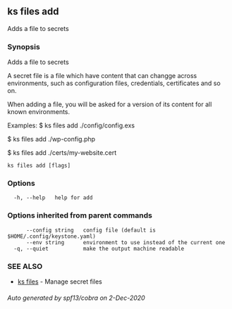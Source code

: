 ## ks files add

Adds a file to secrets

### Synopsis

Adds a file to secrets

A secret file is a file which have content that can changge
across environments, such as configuration files, credentials,
certificates and so on.

When adding a file, you will be asked for a version of its content
for all known environments.

Examples:
  $ ks files add ./config/config.exs
  
  $ ks files add ./wp-config.php

  $ ks files add ./certs/my-website.cert


```
ks files add [flags]
```

### Options

```
  -h, --help   help for add
```

### Options inherited from parent commands

```
      --config string   config file (default is $HOME/.config/keystone.yaml)
      --env string      environment to use instead of the current one
  -q, --quiet           make the output machine readable
```

### SEE ALSO

* [ks files](ks_files.md)	 - Manage secret files

###### Auto generated by spf13/cobra on 2-Dec-2020
